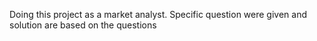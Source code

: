 Doing this project as a market analyst. Specific question were given and solution are based on the questions
